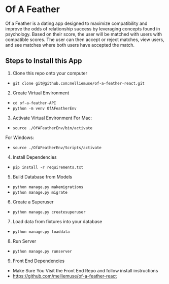 # Of A Feather
Of a Feather is a dating app designed to maximize compatibility and improve the odds of relationship success by leveraging concepts found in psychology.  Based on their score, the user will be matched with users with compatible scores. The user can then accept or reject matches, view users, and see matches where both users have accepted the match. 

## Steps to Install this App

1. Clone this repo onto your computer
- ` git clone git@github.com:melliemuse/of-a-feather-react.git `

2. Create Virtual Environment
- ` cd of-a-feather-API `
- ` python -m venv OfAFeatherEnv `

3. Activate Virtual Environment
 For Mac: 
- ` source ./OfAFeatherEnv/bin/activate `

 For Windows:
- ` source ./OfAFeatherEnv/Scripts/activate `

4. Install Dependencies
- ` pip install -r requirements.txt `

5. Build Database from Models 
- ` python manage.py makemigrations `
- ` python manage.py migrate `

6. Create a Superuser 
- ` python manage.py createsuperuser `

7. Load data from fixtures into your database
- ` python manage.py loaddata `

8. Run Server 
- ` python manage.py runserver `

9. Front End Dependencies
- Make Sure You Visit the Front End Repo and follow install instructions 
- https://github.com/melliemuse/of-a-feather-react